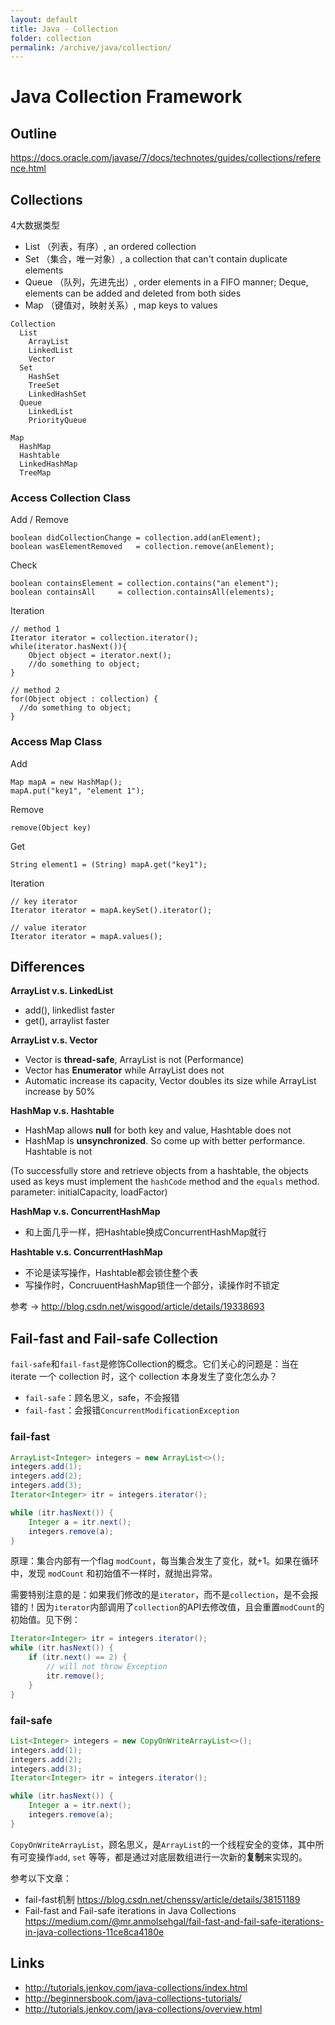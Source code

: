 ```yaml
---
layout: default
title: Java - Collection
folder: collection
permalink: /archive/java/collection/
---
```


# Java Collection Framework

## Outline

<https://docs.oracle.com/javase/7/docs/technotes/guides/collections/reference.html>

## Collections

4大数据类型

- List （列表，有序）, an ordered collection
- Set （集合，唯一对象）, a collection that can't contain duplicate elements
- Queue （队列，先进先出）, order elements in a FIFO manner; Deque, elements can be added and deleted from both sides
- Map （键值对，映射关系）, map keys to values

```
Collection
  List
    ArrayList
    LinkedList
    Vector
  Set
    HashSet
    TreeSet
    LinkedHashSet
  Queue
    LinkedList
    PriorityQueue

Map
  HashMap
  Hashtable
  LinkedHashMap
  TreeMap
```

### Access Collection Class

Add / Remove

~~~
boolean didCollectionChange = collection.add(anElement);
boolean wasElementRemoved   = collection.remove(anElement); 
~~~

Check

~~~
boolean containsElement = collection.contains("an element");
boolean containsAll     = collection.containsAll(elements);
~~~

Iteration

~~~
// method 1
Iterator iterator = collection.iterator();
while(iterator.hasNext()){
    Object object = iterator.next();
    //do something to object;    
}

// method 2
for(Object object : collection) {
  //do something to object;
}
~~~

### Access Map Class

Add

~~~
Map mapA = new HashMap();
mapA.put("key1", "element 1");
~~~

Remove

~~~
remove(Object key)
~~~

Get

~~~
String element1 = (String) mapA.get("key1");
~~~

Iteration

~~~
// key iterator
Iterator iterator = mapA.keySet().iterator();

// value iterator
Iterator iterator = mapA.values();
~~~

## Differences

**ArrayList v.s. LinkedList**

- add(), linkedlist faster
- get(), arraylist faster

**ArrayList v.s. Vector**

- Vector is **thread-safe**, ArrayList is not (Performance)
- Vector has **Enumerator** while ArrayList does not
- Automatic increase its capacity, Vector doubles its size while ArrayList increase by 50%

**HashMap v.s. Hashtable**

- HashMap allows **null** for both key and value, Hashtable does not
- HashMap is **unsynchronized**. So come up with better performance. Hashtable is not

(To successfully store and retrieve objects from a hashtable, the objects used as keys must implement the `hashCode` method and the `equals` method.
parameter: initialCapacity, loadFactor)

**HashMap v.s. ConcurrentHashMap**

- 和上面几乎一样，把Hashtable换成ConcurrentHashMap就行

**Hashtable v.s. ConcurrentHashMap**

- 不论是读写操作，Hashtable都会锁住整个表
- 写操作时，ConcruuentHashMap锁住一个部分，读操作时不锁定

参考 -> <http://blog.csdn.net/wisgood/article/details/19338693>

## Fail-fast and Fail-safe Collection

`fail-safe`和`fail-fast`是修饰Collection的概念。它们关心的问题是：当在 iterate 一个 collection 时，这个 collection 本身发生了变化怎么办？

- `fail-safe`：顾名思义，safe，不会报错
- `fail-fast`：会报错`ConcurrentModificationException`

### fail-fast

~~~ java
ArrayList<Integer> integers = new ArrayList<>();
integers.add(1);
integers.add(2);
integers.add(3);
Iterator<Integer> itr = integers.iterator();

while (itr.hasNext()) {
    Integer a = itr.next();
    integers.remove(a);
}
~~~

原理：集合内部有一个flag `modCount`，每当集合发生了变化，就+1。如果在循环中，发现 `modCount` 和初始值不一样时，就抛出异常。

需要特别注意的是：如果我们修改的是`iterator`，而不是`collection`，是不会报错的！因为`iterator`内部调用了`collection`的API去修改值，且会重置`modCount`的初始值。见下例：

~~~ java
Iterator<Integer> itr = integers.iterator();
while (itr.hasNext()) {
    if (itr.next() == 2) {
        // will not throw Exception
        itr.remove();
    }
}
~~~

### fail-safe

~~~ java
List<Integer> integers = new CopyOnWriteArrayList<>();
integers.add(1);
integers.add(2);
integers.add(3);
Iterator<Integer> itr = integers.iterator();

while (itr.hasNext()) {
    Integer a = itr.next();
    integers.remove(a);
}
~~~

`CopyOnWriteArrayList`，顾名思义，是`ArrayList`的一个线程安全的变体，其中所有可变操作`add`, `set` 等等，都是通过对底层数组进行一次新的**复制**来实现的。

参考以下文章：
- fail-fast机制 <https://blog.csdn.net/chenssy/article/details/38151189>
- Fail-fast and Fail-safe iterations in Java Collections <https://medium.com/@mr.anmolsehgal/fail-fast-and-fail-safe-iterations-in-java-collections-11ce8ca4180e>

## Links

- http://tutorials.jenkov.com/java-collections/index.html
- http://beginnersbook.com/java-collections-tutorials/
- http://tutorials.jenkov.com/java-collections/overview.html
